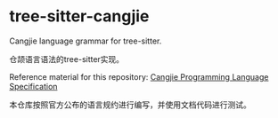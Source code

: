 # tree-sitter-cangjie
Cangjie language grammar for tree-sitter.

仓颉语言语法的tree-sitter实现。

Reference material for this repository: [Cangjie Programming Language Specification](https://developer.huawei.com/consumer/cn/doc/cangjie-guides-V5/cj-lan-spec-V5)

本仓库按照官方公布的语言规约进行编写，并使用文档代码进行测试。

